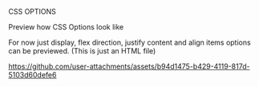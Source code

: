 CSS OPTIONS

Preview how CSS Options look like

For now just display, flex direction, justify content and align items
options can be previewed. (This is just an HTML file)

https://github.com/user-attachments/assets/b94d1475-b429-4119-817d-5103d60defe6
